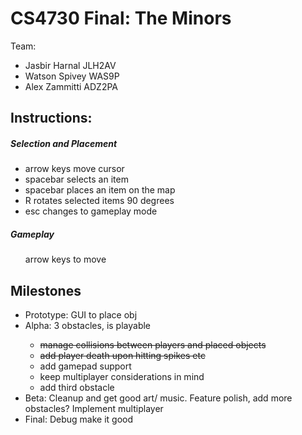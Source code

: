 # CS4730 Final: The Minors
Team:
<ul>
<li>Jasbir Harnal JLH2AV</li>
<li>Watson Spivey WAS9P</li>
<li>Alex Zammitti ADZ2PA</li>
</ul>

<h2>Instructions:</h2>
<h5>Selection and Placement </h5>
<ul>
<li>arrow keys move cursor</li>
<li>spacebar selects an item</li>
<li>spacebar places an item on the map</li>
<li>R rotates selected items 90 degrees</li>
<li>esc changes to gameplay mode</li>
</ul>
<h5>Gameplay </h5>
<ul>
<lu>arrow keys to move</li>
</ul>

<h2>Milestones</h2>
<ul>
    <li>Prototype: GUI to place obj</li>
    <li>Alpha: 3 obstacles, is playable</li>
        <ul>
            <li><strike>manage collisions between players and placed objects</strike></li>
            <li><strike>add player death upon hitting spikes etc</strike></li>
            <li>add gamepad support</li>
            <li>keep multiplayer considerations in mind</li>
            <li>add third obstacle</li>
        </ul>
    <li>Beta: Cleanup and get good art/ music. Feature polish, add more obstacles? Implement multiplayer</li>
    <li>Final: Debug make it good</li>
</ul>